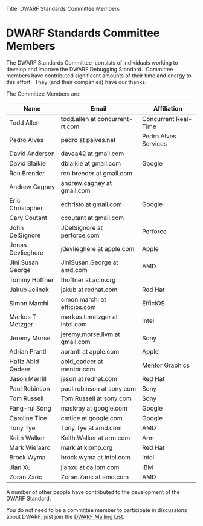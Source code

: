 Title: DWARF Standards Committee Members

# DWARF Standards Committee Members

The DWARF Standards Committee  consists of individuals working to
develop and improve the DWARF Debugging Standard.  Committee members
have contributed significant amounts of their time and energy to this
effort.  They (and their companies) have our thanks.

The Committee Members are:

|Name             |Email                          |Affiliation         |
|-----------------|-------------------------------|--------------------|
|Todd Allen       |todd.allen at concurrent-rt.com|Concurrent Real-Time|
|Pedro Alves      |pedro at palves.net            |Pedro Alves Services|
|David Anderson   |davea42 at gmail.com           |                    |
|David Blaikie    |dblaikie at gmail.com          |Google              |
|Ron Brender      |ron.brender at gmail.com       |                    |
|Andrew Cagney    |andrew.cagney at gmail.com     |                    |
|Eric Christopher |echristo at gmail.com          |Google              |
|Cary Coutant     |ccoutant at gmail.com          |                    |
|John DelSignore  |JDelSignore at perforce.com    |Perforce            |
|Jonas Devlieghere|jdevlieghere at apple.com      |Apple               |
|Jini Susan George|JiniSusan.George at amd.com    |AMD                 |
|Tommy Hoffner    |thoffner at acm.org            |                    |
|Jakub Jelinek    |jakub at redhat.com            |Red Hat             |
|Simon Marchi     |simon.marchi at efficios.com   |EfficiOS            |
|Markus T Metzger |markus.t.metzger at intel.com  |Intel               |
|Jeremy Morse     |jeremy.morse.llvm at gmail.com |Sony                |
|Adrian Prantl    |aprantl at apple.com           |Apple               |
|Hafiz Abid Qadeer|abid\_qadeer at mentor.com     |Mentor Graphics     |
|Jason Merrill    |jason at redhat.com            |Red Hat             |
|Paul Robinson    |paul.robinson at sony.com      |Sony                |
|Tom Russell      |Tom.Russell at sony.com        |Sony                |
|Fāng-ruì Sòng    |maskray at google.com          |Google              |
|Caroline Tice    |cmtice at google.com           |Google              |
|Tony Tye         |Tony.Tye at amd.com            |AMD                 |
|Keith Walker     |Keith.Walker at arm.com        |Arm                 |
|Mark Wielaard    |mark at klomp.org              |Red Hat             |
|Brock Wyma       |brock.wyma at intel.com        |Intel               |
|Jian Xu          |jianxu at ca.ibm.com           |IBM                 |
|Zoran Zaric      |Zoran.Zaric at amd.com         |AMD                 |

A number of other people have contributed to the development of the
DWARF Standard.

You do not need to be a committee member to participate in discussions
about DWARF; just join the
[DWARF Mailing List](https://lists.dwarfstd.org/listinfo.cgi/dwarf-discuss-dwarfstd.org).
